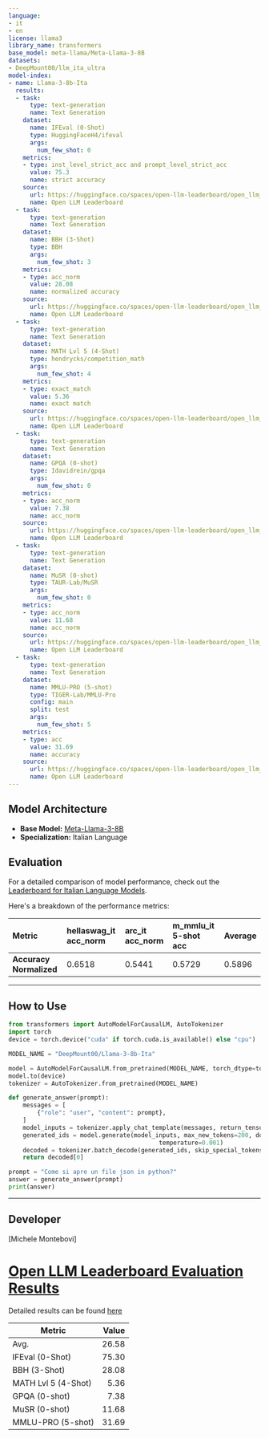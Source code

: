 ```yaml
---
language:
- it
- en
license: llama3
library_name: transformers
base_model: meta-llama/Meta-Llama-3-8B
datasets:
- DeepMount00/llm_ita_ultra
model-index:
- name: Llama-3-8b-Ita
  results:
  - task:
      type: text-generation
      name: Text Generation
    dataset:
      name: IFEval (0-Shot)
      type: HuggingFaceH4/ifeval
      args:
        num_few_shot: 0
    metrics:
    - type: inst_level_strict_acc and prompt_level_strict_acc
      value: 75.3
      name: strict accuracy
    source:
      url: https://huggingface.co/spaces/open-llm-leaderboard/open_llm_leaderboard?query=DeepMount00/Llama-3-8b-Ita
      name: Open LLM Leaderboard
  - task:
      type: text-generation
      name: Text Generation
    dataset:
      name: BBH (3-Shot)
      type: BBH
      args:
        num_few_shot: 3
    metrics:
    - type: acc_norm
      value: 28.08
      name: normalized accuracy
    source:
      url: https://huggingface.co/spaces/open-llm-leaderboard/open_llm_leaderboard?query=DeepMount00/Llama-3-8b-Ita
      name: Open LLM Leaderboard
  - task:
      type: text-generation
      name: Text Generation
    dataset:
      name: MATH Lvl 5 (4-Shot)
      type: hendrycks/competition_math
      args:
        num_few_shot: 4
    metrics:
    - type: exact_match
      value: 5.36
      name: exact match
    source:
      url: https://huggingface.co/spaces/open-llm-leaderboard/open_llm_leaderboard?query=DeepMount00/Llama-3-8b-Ita
      name: Open LLM Leaderboard
  - task:
      type: text-generation
      name: Text Generation
    dataset:
      name: GPQA (0-shot)
      type: Idavidrein/gpqa
      args:
        num_few_shot: 0
    metrics:
    - type: acc_norm
      value: 7.38
      name: acc_norm
    source:
      url: https://huggingface.co/spaces/open-llm-leaderboard/open_llm_leaderboard?query=DeepMount00/Llama-3-8b-Ita
      name: Open LLM Leaderboard
  - task:
      type: text-generation
      name: Text Generation
    dataset:
      name: MuSR (0-shot)
      type: TAUR-Lab/MuSR
      args:
        num_few_shot: 0
    metrics:
    - type: acc_norm
      value: 11.68
      name: acc_norm
    source:
      url: https://huggingface.co/spaces/open-llm-leaderboard/open_llm_leaderboard?query=DeepMount00/Llama-3-8b-Ita
      name: Open LLM Leaderboard
  - task:
      type: text-generation
      name: Text Generation
    dataset:
      name: MMLU-PRO (5-shot)
      type: TIGER-Lab/MMLU-Pro
      config: main
      split: test
      args:
        num_few_shot: 5
    metrics:
    - type: acc
      value: 31.69
      name: accuracy
    source:
      url: https://huggingface.co/spaces/open-llm-leaderboard/open_llm_leaderboard?query=DeepMount00/Llama-3-8b-Ita
      name: Open LLM Leaderboard
---
```

## Model Architecture
- **Base Model:** [Meta-Llama-3-8B](https://huggingface.co/meta-llama/Meta-Llama-3-8B)
- **Specialization:** Italian Language

## Evaluation

For a detailed comparison of model performance, check out the [Leaderboard for Italian Language Models](https://huggingface.co/spaces/FinancialSupport/open_ita_llm_leaderboard).

Here's a breakdown of the performance metrics:

| Metric                      | hellaswag_it acc_norm | arc_it acc_norm | m_mmlu_it 5-shot acc | Average |
|:----------------------------|:----------------------|:----------------|:---------------------|:--------|
| **Accuracy Normalized**     | 0.6518                | 0.5441        | 0.5729              | 0.5896  |

---

## How to Use

```python
from transformers import AutoModelForCausalLM, AutoTokenizer
import torch
device = torch.device("cuda" if torch.cuda.is_available() else "cpu")

MODEL_NAME = "DeepMount00/Llama-3-8b-Ita"

model = AutoModelForCausalLM.from_pretrained(MODEL_NAME, torch_dtype=torch.bfloat16).eval()
model.to(device)
tokenizer = AutoTokenizer.from_pretrained(MODEL_NAME)

def generate_answer(prompt):
    messages = [
        {"role": "user", "content": prompt},
    ]
    model_inputs = tokenizer.apply_chat_template(messages, return_tensors="pt").to(device)
    generated_ids = model.generate(model_inputs, max_new_tokens=200, do_sample=True,
                                          temperature=0.001)
    decoded = tokenizer.batch_decode(generated_ids, skip_special_tokens=True)
    return decoded[0]

prompt = "Come si apre un file json in python?"
answer = generate_answer(prompt)
print(answer)
```
---
## Developer
[Michele Montebovi]
# [Open LLM Leaderboard Evaluation Results](https://huggingface.co/spaces/open-llm-leaderboard/open_llm_leaderboard)
Detailed results can be found [here](https://huggingface.co/datasets/open-llm-leaderboard/details_DeepMount00__Llama-3-8b-Ita)

|      Metric       |Value|
|-------------------|----:|
|Avg.               |26.58|
|IFEval (0-Shot)    |75.30|
|BBH (3-Shot)       |28.08|
|MATH Lvl 5 (4-Shot)| 5.36|
|GPQA (0-shot)      | 7.38|
|MuSR (0-shot)      |11.68|
|MMLU-PRO (5-shot)  |31.69|

